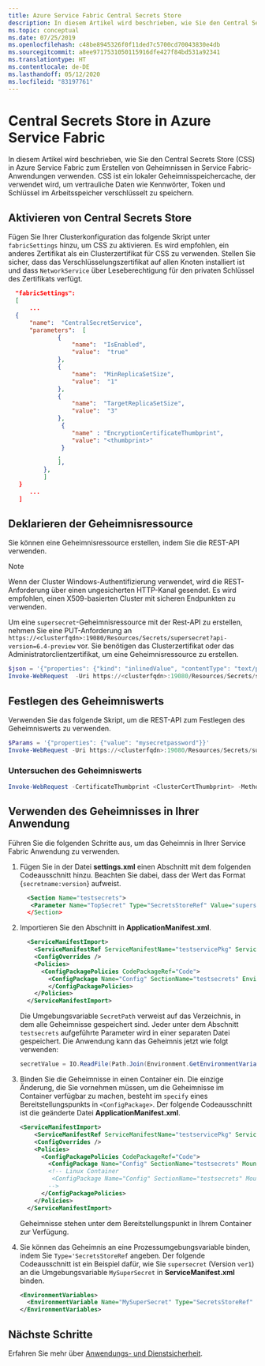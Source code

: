 ```yaml
---
title: Azure Service Fabric Central Secrets Store
description: In diesem Artikel wird beschrieben, wie Sie den Central Secrets Store in Azure Service Fabric verwenden.
ms.topic: conceptual
ms.date: 07/25/2019
ms.openlocfilehash: c48be8945326f0f11ded7c5700cd70043830e4db
ms.sourcegitcommit: a8ee9717531050115916dfe427f84bd531a92341
ms.translationtype: HT
ms.contentlocale: de-DE
ms.lasthandoff: 05/12/2020
ms.locfileid: "83197761"
---
```

# <a name="central-secrets-store-in-azure-service-fabric"></a>Central Secrets Store in Azure Service Fabric 
In diesem Artikel wird beschrieben, wie Sie den Central Secrets Store (CSS) in Azure Service Fabric zum Erstellen von Geheimnissen in Service Fabric-Anwendungen verwenden. CSS ist ein lokaler Geheimnisspeichercache, der verwendet wird, um vertrauliche Daten wie Kennwörter, Token und Schlüssel im Arbeitsspeicher verschlüsselt zu speichern.

## <a name="enable-central-secrets-store"></a>Aktivieren von Central Secrets Store
Fügen Sie Ihrer Clusterkonfiguration das folgende Skript unter `fabricSettings` hinzu, um CSS zu aktivieren. Es wird empfohlen, ein anderes Zertifikat als ein Clusterzertifikat für CSS zu verwenden. Stellen Sie sicher, dass das Verschlüsselungszertifikat auf allen Knoten installiert ist und dass `NetworkService` über Leseberechtigung für den privaten Schlüssel des Zertifikats verfügt.
  ```json
    "fabricSettings": 
    [
        ...
    {
        "name":  "CentralSecretService",
        "parameters":  [
                {
                    "name":  "IsEnabled",
                    "value":  "true"
                },
                {
                    "name":  "MinReplicaSetSize",
                    "value":  "1"
                },
                {
                    "name":  "TargetReplicaSetSize",
                    "value":  "3"
                },
                 {
                    "name" : "EncryptionCertificateThumbprint",
                    "value": "<thumbprint>"
                 }
                ,
                ],
            },
            ]
     }
        ...
     ]
```
## <a name="declare-a-secret-resource"></a>Deklarieren der Geheimnisressource
Sie können eine Geheimnisressource erstellen, indem Sie die REST-API verwenden.
  > [!NOTE] 
  > Wenn der Cluster Windows-Authentifizierung verwendet, wird die REST-Anforderung über einen ungesicherten HTTP-Kanal gesendet. Es wird empfohlen, einen X509-basierten Cluster mit sicheren Endpunkten zu verwenden.

Um eine `supersecret`-Geheimnisressource mit der Rest-API zu erstellen, nehmen Sie eine PUT-Anforderung an `https://<clusterfqdn>:19080/Resources/Secrets/supersecret?api-version=6.4-preview` vor. Sie benötigen das Clusterzertifikat oder das Administratorclientzertifikat, um eine Geheimnisressource zu erstellen.

```powershell
$json = '{"properties": {"kind": "inlinedValue", "contentType": "text/plain", "description": "supersecret"}}'
Invoke-WebRequest  -Uri https://<clusterfqdn>:19080/Resources/Secrets/supersecret?api-version=6.4-preview -Method PUT -CertificateThumbprint <CertThumbprint> -Body $json
```

## <a name="set-the-secret-value"></a>Festlegen des Geheimniswerts

Verwenden Sie das folgende Skript, um die REST-API zum Festlegen des Geheimniswerts zu verwenden.
```powershell
$Params = '{"properties": {"value": "mysecretpassword"}}'
Invoke-WebRequest -Uri https://<clusterfqdn>:19080/Resources/Secrets/supersecret/values/ver1?api-version=6.4-preview -Method PUT -Body $Params -CertificateThumbprint <ClusterCertThumbprint>
```
### <a name="examine-the-secret-value"></a>Untersuchen des Geheimniswerts
```powershell
Invoke-WebRequest -CertificateThumbprint <ClusterCertThumbprint> -Method POST -Uri "https:<clusterfqdn>/Resources/Secrets/supersecret/values/ver1/list_value?api-version=6.4-preview"
```
## <a name="use-the-secret-in-your-application"></a>Verwenden des Geheimnisses in Ihrer Anwendung

Führen Sie die folgenden Schritte aus, um das Geheimnis in Ihrer Service Fabric Anwendung zu verwenden.

1. Fügen Sie in der Datei **settings.xml** einen Abschnitt mit dem folgenden Codeausschnitt hinzu. Beachten Sie dabei, dass der Wert das Format {`secretname:version`} aufweist.

   ```xml
     <Section Name="testsecrets">
      <Parameter Name="TopSecret" Type="SecretsStoreRef" Value="supersecret:ver1"/
     </Section>
   ```

1. Importieren Sie den Abschnitt in **ApplicationManifest.xml**.
   ```xml
     <ServiceManifestImport>
       <ServiceManifestRef ServiceManifestName="testservicePkg" ServiceManifestVersion="1.0.0" />
       <ConfigOverrides />
       <Policies>
         <ConfigPackagePolicies CodePackageRef="Code">
           <ConfigPackage Name="Config" SectionName="testsecrets" EnvironmentVariableName="SecretPath" />
           </ConfigPackagePolicies>
       </Policies>
     </ServiceManifestImport>
   ```

   Die Umgebungsvariable `SecretPath` verweist auf das Verzeichnis, in dem alle Geheimnisse gespeichert sind. Jeder unter dem Abschnitt `testsecrets` aufgeführte Parameter wird in einer separaten Datei gespeichert. Die Anwendung kann das Geheimnis jetzt wie folgt verwenden:
   ```C#
   secretValue = IO.ReadFile(Path.Join(Environment.GetEnvironmentVariable("SecretPath"),  "TopSecret"))
   ```
1. Binden Sie die Geheimnisse in einen Container ein. Die einzige Änderung, die Sie vornehmen müssen, um die Geheimnisse im Container verfügbar zu machen, besteht im `specify` eines Bereitstellungspunkts in `<ConfigPackage>`.
Der folgende Codeausschnitt ist die geänderte Datei **ApplicationManifest.xml**.  

   ```xml
   <ServiceManifestImport>
       <ServiceManifestRef ServiceManifestName="testservicePkg" ServiceManifestVersion="1.0.0" />
       <ConfigOverrides />
       <Policies>
         <ConfigPackagePolicies CodePackageRef="Code">
           <ConfigPackage Name="Config" SectionName="testsecrets" MountPoint="C:\secrets" EnvironmentVariableName="SecretPath" />
           <!-- Linux Container
            <ConfigPackage Name="Config" SectionName="testsecrets" MountPoint="/mnt/secrets" EnvironmentVariableName="SecretPath" />
           -->
         </ConfigPackagePolicies>
       </Policies>
     </ServiceManifestImport>
   ```
   Geheimnisse stehen unter dem Bereitstellungspunkt in Ihrem Container zur Verfügung.

1. Sie können das Geheimnis an eine Prozessumgebungsvariable binden, indem Sie `Type='SecretsStoreRef` angeben. Der folgende Codeausschnitt ist ein Beispiel dafür, wie Sie `supersecret` (Version `ver1`) an die Umgebungsvariable `MySuperSecret` in **ServiceManifest.xml** binden.

   ```xml
   <EnvironmentVariables>
     <EnvironmentVariable Name="MySuperSecret" Type="SecretsStoreRef" Value="supersecret:ver1"/>
   </EnvironmentVariables>
   ```

## <a name="next-steps"></a>Nächste Schritte
Erfahren Sie mehr über [Anwendungs- und Dienstsicherheit](service-fabric-application-and-service-security.md).
